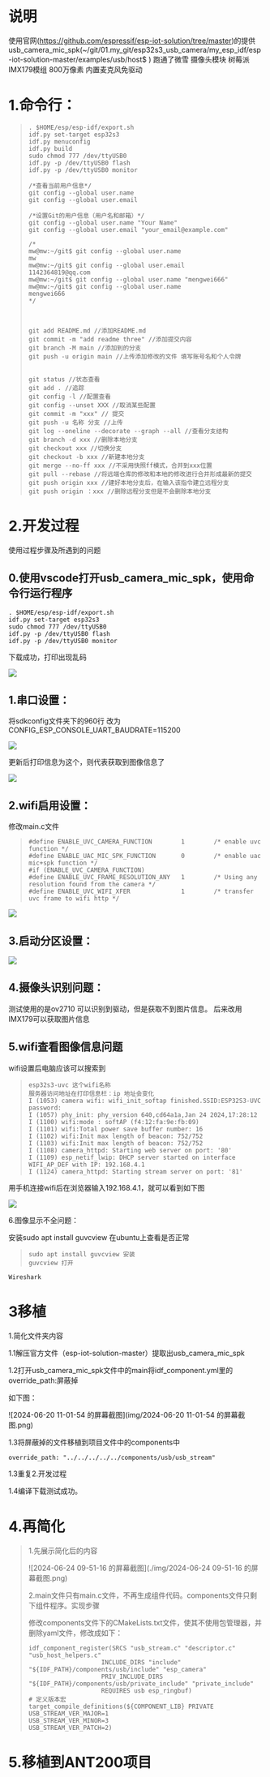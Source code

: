 # 说明

使用官网(https://github.com/espressif/esp-iot-solution/tree/master)的提供usb_camera_mic_spk(~/git/01.my_git/esp32s3_usb_camera/my_esp_idf/esp-iot-solution-master/examples/usb/host$ ) 跑通了微雪 摄像头模块 树莓派 IMX179模组 800万像素 内置麦克风免驱动

# 1.命令行：

> ```linux
> . $HOME/esp/esp-idf/export.sh
> idf.py set-target esp32s3
> idf.py menuconfig
> idf.py build
> sudo chmod 777 /dev/ttyUSB0 
> idf.py -p /dev/ttyUSB0 flash
> idf.py -p /dev/ttyUSB0 monitor
> 
> /*查看当前用户信息*/
> git config --global user.name
> git config --global user.email
> 
> /*设置Git的用户信息（用户名和邮箱）*/
> git config --global user.name "Your Name"
> git config --global user.email "your_email@example.com"
> 
> /*
> mw@mw:~/git$ git config --global user.name
> mw
> mw@mw:~/git$ git config --global user.email
> 1142364819@qq.com
> mw@mw:~/git$ git config --global user.name "mengwei666"
> mw@mw:~/git$ git config --global user.name
> mengwei666
> */
> 
> 
> 
> git add README.md //添加README.md
> git commit -m "add readme three" //添加提交内容
> git branch -M main //添加到的分支
> git push -u origin main //上传添加修改的文件 填写账号名和个人令牌
> 
> 
> git status //状态查看
> git add . //追踪
> git config -l //配置查看
> git config --unset XXX //取消某些配置
> git commit -m "xxx" // 提交
> git push -u 名称 分支 //上传
> git log --oneline --decorate --graph --all //查看分支结构
> git branch -d xxx //删除本地分支
> git checkout xxx //切换分支
> git checkout -b xxx //新建本地分支
> git merge --no-ff xxx //不采用快照ff模式，合并到xxx位置
> git pull --rebase //将远端仓库的修改和本地的修改进行合并形成最新的提交
> git push origin xxx //建好本地分支后，在输入该指令建立远程分支
> git push origin ：xxx //删除远程分支但是不会删除本地分支
> ```

# 2.开发过程

使用过程步骤及所遇到的问题

## 0.使用vscode打开usb_camera_mic_spk，使用命令行运行程序

```
. $HOME/esp/esp-idf/export.sh
idf.py set-target esp32s3
sudo chmod 777 /dev/ttyUSB0 
idf.py -p /dev/ttyUSB0 flash
idf.py -p /dev/ttyUSB0 monitor
```

下载成功，打印出现乱码

![](img/1.png)

## 1.串口设置：

将sdkconfig文件夹下的960行 改为CONFIG_ESP_CONSOLE_UART_BAUDRATE=115200

![](img/2.png)

更新后打印信息为这个，则代表获取到图像信息了

![](img/3.png)

## 2.wifi启用设置：

修改main.c文件

> ```
> #define ENABLE_UVC_CAMERA_FUNCTION        1        /* enable uvc function */
> #define ENABLE_UAC_MIC_SPK_FUNCTION       0        /* enable uac mic+spk function */
> #if (ENABLE_UVC_CAMERA_FUNCTION)
> #define ENABLE_UVC_FRAME_RESOLUTION_ANY   1        /* Using any resolution found from the camera */
> #define ENABLE_UVC_WIFI_XFER              1        /* transfer uvc frame to wifi http */
> ```

![](img/4.png)

## 3.启动分区设置：

![](img/5.png)

## 4.摄像头识别问题：

测试使用的是ov2710 可以识别到驱动，但是获取不到图片信息。
后来改用 IMX179可以获取图片信息

## 5.wifi查看图像信息问题

wifi设置后电脑应该可以搜索到

> ```
> esp32s3-uvc 这个wifi名称
> 服务器访问地址在打印信息栏：ip 地址会变化
> I (1053) camera wifi: wifi_init_softap finished.SSID:ESP32S3-UVC password:
> I (1057) phy_init: phy_version 640,cd64a1a,Jan 24 2024,17:28:12
> I (1100) wifi:mode : softAP (f4:12:fa:9e:fb:09)
> I (1101) wifi:Total power save buffer number: 16
> I (1102) wifi:Init max length of beacon: 752/752
> I (1103) wifi:Init max length of beacon: 752/752
> I (1108) camera_httpd: Starting web server on port: '80'
> I (1109) esp_netif_lwip: DHCP server started on interface WIFI_AP_DEF with IP: 192.168.4.1
> I (1124) camera_httpd: Starting stream server on port: '81'
> ```

用手机连接wifi后在浏览器输入192.168.4.1，就可以看到如下图

![](img/6.jpeg)

6.图像显示不全问题：

安装sudo apt install guvcview 在ubuntu上查看是否正常

> ```
> sudo apt install guvcview 安装
> guvcview 打开
> ```

```
Wireshark
```

# 3移植

1.简化文件夹内容

1.1解压官方文件（esp-iot-solution-master）提取出usb_camera_mic_spk

1.2打开usb_camera_mic_spk文件中的main将idf_component.yml里的override_path:屏蔽掉

如下图：

![2024-06-20 11-01-54 的屏幕截图](img/2024-06-20 11-01-54 的屏幕截图.png)

1.3将屏蔽掉的文件移植到项目文件中的components中

```
override_path: "../../../../../components/usb/usb_stream"
```

1.3重复2.开发过程

1.4编译下载测试成功。

# 4.再简化

> 1.先展示简化后的内容
>
> ![2024-06-24 09-51-16 的屏幕截图](./img/2024-06-24 09-51-16 的屏幕截图.png)
>
> 2.main文件只有main.c文件，不再生成组件代码。components文件只剩下组件程序。实现步骤
>
> 修改components文件下的CMakeLists.txt文件，使其不使用包管理器，并删除yaml文件，修改成如下：
>
> ```
> idf_component_register(SRCS "usb_stream.c" "descriptor.c" "usb_host_helpers.c"
>                     INCLUDE_DIRS "include" "${IDF_PATH}/components/usb/include" "esp_camera"
>                     PRIV_INCLUDE_DIRS "${IDF_PATH}/components/usb/private_include" "private_include"
>                     REQUIRES usb esp_ringbuf)
> # 定义版本宏
> target_compile_definitions(${COMPONENT_LIB} PRIVATE 
> USB_STREAM_VER_MAJOR=1
> USB_STREAM_VER_MINOR=3
> USB_STREAM_VER_PATCH=2)
> ```

# 5.移植到ANT200项目
